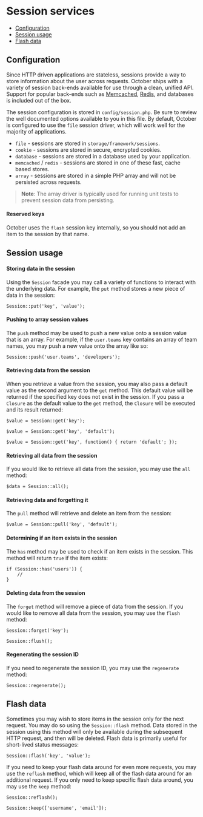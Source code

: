 # Session services

- [Configuration](#configuration)
- [Session usage](#session-usage)
- [Flash data](#flash-data)

<a name="configuration"></a>
## Configuration

Since HTTP driven applications are stateless, sessions provide a way to store information about the user across requests. October ships with a variety of session back-ends available for use through a clean, unified API. Support for popular back-ends such as [Memcached](http://memcached.org), [Redis](http://redis.io), and databases is included out of the box.

The session configuration is stored in `config/session.php`. Be sure to review the well documented options available to you in this file. By default, October is configured to use the `file` session driver, which will work well for the majority of applications.

- `file` - sessions are stored in `storage/framework/sessions`.
- `cookie` - sessions are stored in secure, encrypted cookies.
- `database` - sessions are stored in a database used by your application.
- `memcached` / `redis` - sessions are stored in one of these fast, cache based stores.
- `array` - sessions are stored in a simple PHP array and will not be persisted across requests.

> **Note**: The array driver is typically used for running unit tests to prevent session data from persisting.

#### Reserved keys

October uses the `flash` session key internally, so you should not add an item to the session by that name.

<a name="session-usage"></a>
## Session usage

#### Storing data in the session

Using the `Session` facade you may call a variety of functions to interact with the underlying data. For example, the `put` method stores a new piece of data in the session:

    Session::put('key', 'value');

#### Pushing to array session values

The `push` method may be used to push a new value onto a session value that is an array. For example, if the `user.teams` key contains an array of team names, you may push a new value onto the array like so:

    Session::push('user.teams', 'developers');

#### Retrieving data from the session

When you retrieve a value from the session, you may also pass a default value as the second argument to the `get` method. This default value will be returned if the specified key does not exist in the session. If you pass a `Closure` as the default value to the `get` method, the `Closure` will be executed and its result returned:

    $value = Session::get('key');

    $value = Session::get('key', 'default');

    $value = Session::get('key', function() { return 'default'; });

#### Retrieving all data from the session

If you would like to retrieve all data from the session, you may use the `all` method:

    $data = Session::all();

#### Retrieving data and forgetting it

The `pull` method will retrieve and delete an item from the session:

    $value = Session::pull('key', 'default');

#### Determining if an item exists in the session

The `has` method may be used to check if an item exists in the session. This method will return `true` if the item exists:

    if (Session::has('users')) {
        //
    }

#### Deleting data from the session

The `forget` method will remove a piece of data from the session. If you would like to remove all data from the session, you may use the `flush` method:

    Session::forget('key');

    Session::flush();

#### Regenerating the session ID

If you need to regenerate the session ID, you may use the `regenerate` method:

    Session::regenerate();

<a name="flash-data"></a>
## Flash data

Sometimes you may wish to store items in the session only for the next request. You may do so using the `Session::flash` method. Data stored in the session using this method will only be available during the subsequent HTTP request, and then will be deleted. Flash data is primarily useful for short-lived status messages:

    Session::flash('key', 'value');

If you need to keep your flash data around for even more requests, you may use the `reflash` method, which will keep all of the flash data around for an additional request. If you only need to keep specific flash data around, you may use the `keep` method:

    Session::reflash();

    Session::keep(['username', 'email']);
